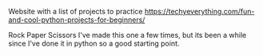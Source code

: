 Website with a list of projects to practice 
https://techyeverything.com/fun-and-cool-python-projects-for-beginners/


Rock Paper Scissors
 I've made this one a few times, but its been a while since I've done it in python so a good starting point. 
 